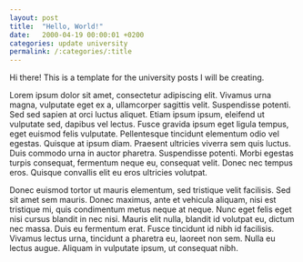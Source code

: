 ```yaml
---
layout: post
title:  "Hello, World!"
date:   2000-04-19 00:00:01 +0200
categories: update university
permalink: /:categories/:title
---
```

Hi there! This is a template for the university posts I will be creating.

Lorem ipsum dolor sit amet, consectetur adipiscing elit. Vivamus urna magna, vulputate eget ex a, ullamcorper sagittis velit. Suspendisse potenti. Sed sed sapien at orci luctus aliquet. Etiam ipsum ipsum, eleifend ut vulputate sed, dapibus vel lectus. Fusce gravida ipsum eget ligula tempus, eget euismod felis vulputate. Pellentesque tincidunt elementum odio vel egestas. Quisque at ipsum diam. Praesent ultricies viverra sem quis luctus. Duis commodo urna in auctor pharetra. Suspendisse potenti. Morbi egestas turpis consequat, fermentum neque eu, consequat velit. Donec nec tempus eros. Quisque convallis elit eu eros ultricies volutpat.

Donec euismod tortor ut mauris elementum, sed tristique velit facilisis. Sed sit amet sem mauris. Donec maximus, ante et vehicula aliquam, nisi est tristique mi, quis condimentum metus neque at neque. Nunc eget felis eget nisi cursus blandit in nec nisi. Mauris elit nulla, blandit id volutpat eu, dictum nec massa. Duis eu fermentum erat. Fusce tincidunt id nibh id facilisis. Vivamus lectus urna, tincidunt a pharetra eu, laoreet non sem. Nulla eu lectus augue. Aliquam in vulputate ipsum, ut consequat nibh.